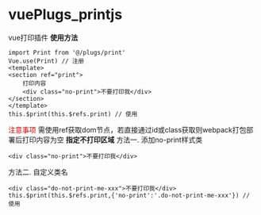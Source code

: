 # vuePlugs_printjs
vue打印插件
**使用方法**

```
import Print from '@/plugs/print'
Vue.use(Print) // 注册
<template>
<section ref="print">
	打印内容
	<div class="no-print">不要打印我</div>
</section>
</template>
this.$print(this.$refs.print) // 使用
```
<font color=#c00 >注意事项</font>
需使用ref获取dom节点，若直接通过id或class获取则webpack打包部署后打印内容为空
**指定不打印区域**
方法一. 添加no-print样式类
```
<div class="no-print">不要打印我</div>
```
方法二. 自定义类名
```
<div class="do-not-print-me-xxx">不要打印我</div>
this.$print(this.$refs.print,{'no-print':'.do-not-print-me-xxx'}) // 使用
```
